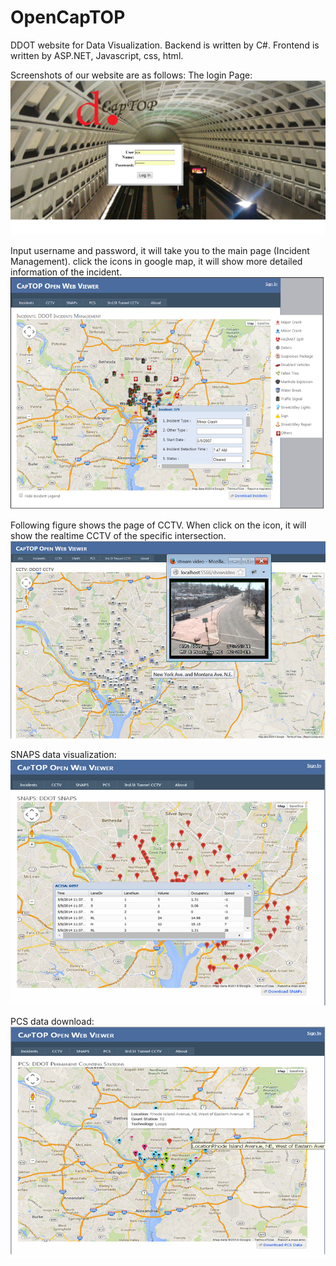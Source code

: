 OpenCapTOP
==========

DDOT website for Data Visualization. 
Backend is written by C#.
Frontend is written by ASP.NET, Javascript, css, html.

Screenshots of our website are as follows:
The login Page:
![](https://github.com/hailid88/OpenCapTOP/blob/master/login.png)

Input username and password, it will take you to the main page (Incident Management). click the icons in google map, it will show more detailed information of the incident. 
![](https://github.com/hailid88/OpenCapTOP/blob/master/opencaptop.png)

Following figure shows the page of CCTV. When click on the icon, it will show the realtime CCTV of the specific intersection. 
![](https://github.com/hailid88/OpenCapTOP/blob/master/CCTV.png)

SNAPS data visualization:
![](https://github.com/hailid88/OpenCapTOP/blob/master/SNAPS.png)

PCS data download:
![](https://github.com/hailid88/OpenCapTOP/blob/master/PCS.png)
